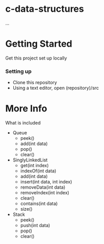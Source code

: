 # c-data-structures
...

# Getting Started
Get this project set up locally
### Setting up
* Clone this repository
* Using a text editor, open (repository)/src

# More Info
What is included

* Queue
  * peek()
  * add(int data)
  * pop()
  * clear()
* SinglyLinkedList
  * get(int index)
  * indexOf(int data)
  * add(int data)
  * insert(int data, int index)
  * removeData(int data)
  * removeIndex(int index)
  * clear()
  * contains(int data)
  * size()
* Stack
  * peek()
  * push(int data)
  * pop()
  * clear()
